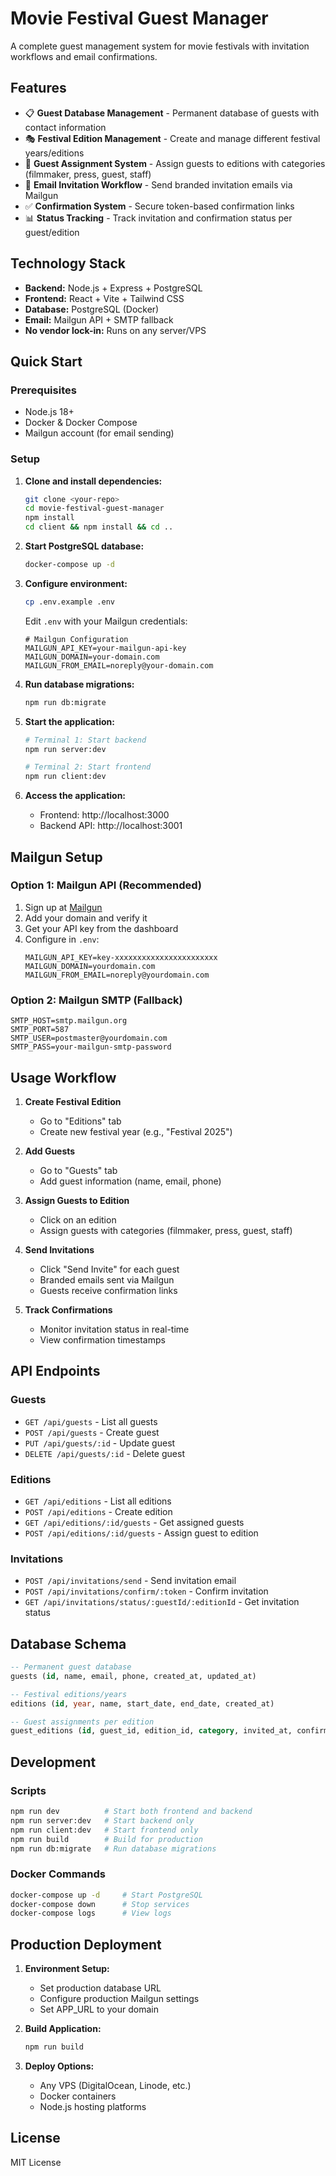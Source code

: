 # Movie Festival Guest Manager

A complete guest management system for movie festivals with invitation workflows and email confirmations.

## Features

- 📋 **Guest Database Management** - Permanent database of guests with contact information
- 🎭 **Festival Edition Management** - Create and manage different festival years/editions
- 👥 **Guest Assignment System** - Assign guests to editions with categories (filmmaker, press, guest, staff)
- 📧 **Email Invitation Workflow** - Send branded invitation emails via Mailgun
- ✅ **Confirmation System** - Secure token-based confirmation links
- 📊 **Status Tracking** - Track invitation and confirmation status per guest/edition

## Technology Stack

- **Backend:** Node.js + Express + PostgreSQL
- **Frontend:** React + Vite + Tailwind CSS  
- **Database:** PostgreSQL (Docker)
- **Email:** Mailgun API + SMTP fallback
- **No vendor lock-in:** Runs on any server/VPS

## Quick Start

### Prerequisites
- Node.js 18+
- Docker & Docker Compose
- Mailgun account (for email sending)

### Setup

1. **Clone and install dependencies:**
   ```bash
   git clone <your-repo>
   cd movie-festival-guest-manager
   npm install
   cd client && npm install && cd ..
   ```

2. **Start PostgreSQL database:**
   ```bash
   docker-compose up -d
   ```

3. **Configure environment:**
   ```bash
   cp .env.example .env
   ```
   
   Edit `.env` with your Mailgun credentials:
   ```env
   # Mailgun Configuration
   MAILGUN_API_KEY=your-mailgun-api-key
   MAILGUN_DOMAIN=your-domain.com
   MAILGUN_FROM_EMAIL=noreply@your-domain.com
   ```

4. **Run database migrations:**
   ```bash
   npm run db:migrate
   ```

5. **Start the application:**
   ```bash
   # Terminal 1: Start backend
   npm run server:dev
   
   # Terminal 2: Start frontend  
   npm run client:dev
   ```

6. **Access the application:**
   - Frontend: http://localhost:3000
   - Backend API: http://localhost:3001

## Mailgun Setup

### Option 1: Mailgun API (Recommended)

1. Sign up at [Mailgun](https://mailgun.com)
2. Add your domain and verify it
3. Get your API key from the dashboard
4. Configure in `.env`:
   ```env
   MAILGUN_API_KEY=key-xxxxxxxxxxxxxxxxxxxxxxx
   MAILGUN_DOMAIN=yourdomain.com
   MAILGUN_FROM_EMAIL=noreply@yourdomain.com
   ```

### Option 2: Mailgun SMTP (Fallback)

```env
SMTP_HOST=smtp.mailgun.org
SMTP_PORT=587
SMTP_USER=postmaster@yourdomain.com
SMTP_PASS=your-mailgun-smtp-password
```

## Usage Workflow

1. **Create Festival Edition**
   - Go to "Editions" tab
   - Create new festival year (e.g., "Festival 2025")

2. **Add Guests**
   - Go to "Guests" tab  
   - Add guest information (name, email, phone)

3. **Assign Guests to Edition**
   - Click on an edition
   - Assign guests with categories (filmmaker, press, guest, staff)

4. **Send Invitations**
   - Click "Send Invite" for each guest
   - Branded emails sent via Mailgun
   - Guests receive confirmation links

5. **Track Confirmations**
   - Monitor invitation status in real-time
   - View confirmation timestamps

## API Endpoints

### Guests
- `GET /api/guests` - List all guests
- `POST /api/guests` - Create guest
- `PUT /api/guests/:id` - Update guest
- `DELETE /api/guests/:id` - Delete guest

### Editions  
- `GET /api/editions` - List all editions
- `POST /api/editions` - Create edition
- `GET /api/editions/:id/guests` - Get assigned guests
- `POST /api/editions/:id/guests` - Assign guest to edition

### Invitations
- `POST /api/invitations/send` - Send invitation email
- `POST /api/invitations/confirm/:token` - Confirm invitation
- `GET /api/invitations/status/:guestId/:editionId` - Get invitation status

## Database Schema

```sql
-- Permanent guest database
guests (id, name, email, phone, created_at, updated_at)

-- Festival editions/years
editions (id, year, name, start_date, end_date, created_at)

-- Guest assignments per edition
guest_editions (id, guest_id, edition_id, category, invited_at, confirmed_at, confirmation_token)
```

## Development

### Scripts
```bash
npm run dev          # Start both frontend and backend
npm run server:dev   # Start backend only
npm run client:dev   # Start frontend only
npm run build        # Build for production
npm run db:migrate   # Run database migrations
```

### Docker Commands
```bash
docker-compose up -d     # Start PostgreSQL
docker-compose down      # Stop services
docker-compose logs      # View logs
```

## Production Deployment

1. **Environment Setup:**
   - Set production database URL
   - Configure production Mailgun settings
   - Set APP_URL to your domain

2. **Build Application:**
   ```bash
   npm run build
   ```

3. **Deploy Options:**
   - Any VPS (DigitalOcean, Linode, etc.)
   - Docker containers
   - Node.js hosting platforms

## License

MIT License